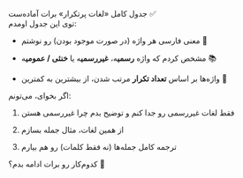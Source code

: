 جدول کامل «لغات پرتکرار» برات آماده‌ست ✅  
توی این جدول اومدم:

- معنی فارسی هر واژه (در صورت موجود بودن) رو نوشتم 📝
    
- مشخص کردم که واژه **رسمی**ه، **غیررسمی**ه یا **خنثی / عمومی**ه 📚
    
- واژه‌ها بر اساس **تعداد تکرار** مرتب شدن، از بیشترین به کمترین 🔢
    

اگر بخوای، می‌تونم:

1. فقط لغات غیررسمی رو جدا کنم و توضیح بدم چرا غیررسمی هستن
    
2. از همین لغات، مثال جمله بسازم
    
3. ترجمه کامل جمله‌ها (نه فقط کلمات) رو هم بیارم
    

کدوم‌کار رو برات ادامه بدم؟ 🌟